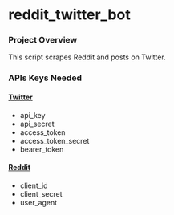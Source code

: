 # reddit_twitter_bot

### Project Overview
This script scrapes Reddit and posts on Twitter.

### APIs Keys Needed
#### [Twitter](https://developer.twitter.com/en) 
- api_key
- api_secret
- access_token
- access_token_secret
- bearer_token

#### [Reddit](https://www.reddit.com/prefs/apps)
- client_id
- client_secret
- user_agent

